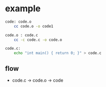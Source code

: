 # example
```bash
code: code.o
	cc code.o -o code1

code.o : code.c
	cc -c code.c -o code.o

code.c:
	echo "int main() { return 0; }" > code.c
```
## flow
- code.c -> code.o -> code